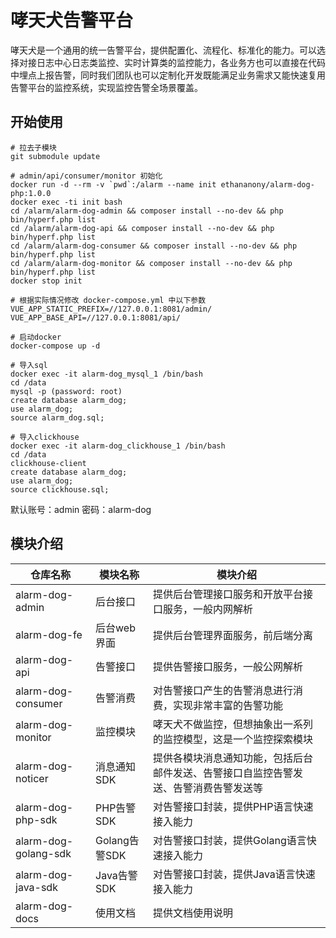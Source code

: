 # 哮天犬告警平台

哮天犬是一个通用的统一告警平台，提供配置化、流程化、标准化的能力。可以选择对接日志中心日志类监控、实时计算类的监控能力，各业务方也可以直接在代码中埋点上报告警，同时我们团队也可以定制化开发既能满足业务需求又能快速复用告警平台的监控系统，实现监控告警全场景覆盖。

## 开始使用

```
# 拉去子模块
git submodule update

# admin/api/consumer/monitor 初始化
docker run -d --rm -v `pwd`:/alarm --name init ethananony/alarm-dog-php:1.0.0
docker exec -ti init bash
cd /alarm/alarm-dog-admin && composer install --no-dev && php bin/hyperf.php list
cd /alarm/alarm-dog-api && composer install --no-dev && php bin/hyperf.php list
cd /alarm/alarm-dog-consumer && composer install --no-dev && php bin/hyperf.php list
cd /alarm/alarm-dog-monitor && composer install --no-dev && php bin/hyperf.php list
docker stop init

# 根据实际情况修改 docker-compose.yml 中以下参数
VUE_APP_STATIC_PREFIX=//127.0.0.1:8081/admin/
VUE_APP_BASE_API=//127.0.0.1:8081/api/

# 启动docker
docker-compose up -d

# 导入sql
docker exec -it alarm-dog_mysql_1 /bin/bash
cd /data
mysql -p (password: root)
create database alarm_dog;
use alarm_dog;
source alarm_dog.sql;

# 导入clickhouse
docker exec -it alarm-dog_clickhouse_1 /bin/bash
cd /data
clickhouse-client
create database alarm_dog;
use alarm_dog;
source clickhouse.sql;
```

默认账号：admin 密码：alarm-dog

## 模块介绍

仓库名称 | 模块名称 | 模块介绍
--- | --- | ---
alarm-dog-admin | 后台接口 | 提供后台管理接口服务和开放平台接口服务，一般内网解析
alarm-dog-fe | 后台web界面 | 提供后台管理界面服务，前后端分离
alarm-dog-api | 告警接口 | 提供告警接口服务，一般公网解析
alarm-dog-consumer | 告警消费 | 对告警接口产生的告警消息进行消费，实现非常丰富的告警功能
alarm-dog-monitor | 监控模块 | 哮天犬不做监控，但想抽象出一系列的监控模型，这是一个监控探索模块
alarm-dog-noticer | 消息通知SDK | 提供各模块消息通知功能，包括后台邮件发送、告警接口自监控告警发送、告警消费告警发送等
alarm-dog-php-sdk | PHP告警SDK | 对告警接口封装，提供PHP语言快速接入能力
alarm-dog-golang-sdk | Golang告警SDK | 对告警接口封装，提供Golang语言快速接入能力
alarm-dog-java-sdk | Java告警SDK | 对告警接口封装，提供Java语言快速接入能力
alarm-dog-docs | 使用文档 | 提供文档使用说明
